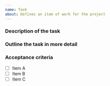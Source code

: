 ```yaml
---
name: Task
about: Defines an item of work for the project
---
```


<!--
    Make sure to complete the following before submitting this ticket
    - Add the ticket to an epic
    - Add an estimate of the work required for this task
    - Add to a release
    - Add relevant labels
    - Add any relevant dependencies

    NOTE: You will need to have the ZenHub Chrome or Firefox plugin
    https://www.zenhub.com/extension
-->

### Description of the task

<!--
    Define the task in one sentence
    If you cannot write the task in a sentence, perhaps the task is too large
    and you should divide it down further
-->

### Outline the task in more detail

<!--
    What does this work depend on?
    What interface will this work use or create?
    What are the main components of the task?
    Where does this work fit in the larger project?

    It is important to define this task sufficiently so that an untrained
    team member can take it on and know where to start. Feel free to
    link to resources or other team member which could guide the assignee to
    complete the task
-->

### Acceptance criteria

<!--
    Checkbox list that outlines what needs to be done in order for this task
    to be considered "complete".

    Specify any implementation requirements such as data structures,
    functionalities, testing requirements, documentation, etc.
-->

- [ ] Item A
- [ ] Item B
- [ ] Item C

